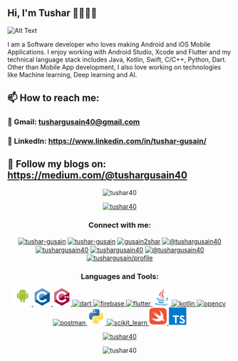 ## Hi, I'm Tushar 👋🧑🏼‍💻

![Alt Text](https://media.giphy.com/media/xT0BKpqAaJczduXXJ6/giphy.gif)

I am a Software developer who loves making Android and iOS Mobile Applications. I enjoy working with Android Studio, Xcode and Flutter and my technical language stack includes Java, Kotlin, Swift, C/C++, Python, Dart. Other than Mobile App development, I also love working on technologies like Machine learning, Deep learning and AI.

## 📫 How to reach me: 
### 📧 Gmail: tushargusain40@gmail.com
### 📩 LinkedIn: https://www.linkedin.com/in/tushar-gusain/

## 📑 Follow my blogs on: https://medium.com/@tushargusain40

<p align="center"> <img src="https://komarev.com/ghpvc/?username=tushar40&label=Profile%20views&color=0e75b6&style=flat" alt="tushar40" /> </p>

<p align="center"> <a href="https://github.com/ryo-ma/github-profile-trophy"><img src="https://github-profile-trophy.vercel.app/?username=tushar40&theme=nord&row=2&column=3" alt="tushar40" /></a> </p>

<h3 align="center">Connect with me:</h3>
<p align="center">
<a href="https://linkedin.com/in/tushar-gusain" target="blank"><img align="center" src="https://raw.githubusercontent.com/rahuldkjain/github-profile-readme-generator/master/src/images/icons/Social/linked-in-alt.svg" alt="tushar-gusain" height="30" width="40" /></a>
<a href="https://stackoverflow.com/users/11333972/tushar-gusain" target="blank"><img align="center" src="https://raw.githubusercontent.com/rahuldkjain/github-profile-readme-generator/master/src/images/icons/Social/stack-overflow.svg" alt="tushar-gusain" height="30" width="40" /></a>
<a href="https://instagram.com/gusain2shar" target="blank"><img align="center" src="https://raw.githubusercontent.com/rahuldkjain/github-profile-readme-generator/master/src/images/icons/Social/instagram.svg" alt="gusain2shar" height="30" width="40" /></a>
<a href="https://medium.com/@tushargusain40" target="blank"><img align="center" src="https://raw.githubusercontent.com/rahuldkjain/github-profile-readme-generator/master/src/images/icons/Social/medium.svg" alt="@tushargusain40" height="30" width="40" /></a>
<a href="https://www.hackerrank.com/tushargusain40" target="blank"><img align="center" src="https://raw.githubusercontent.com/rahuldkjain/github-profile-readme-generator/master/src/images/icons/Social/hackerrank.svg" alt="tushargusain40" height="30" width="40" /></a>
<a href="https://www.leetcode.com/tushargusain40" target="blank"><img align="center" src="https://raw.githubusercontent.com/rahuldkjain/github-profile-readme-generator/master/src/images/icons/Social/leet-code.svg" alt="tushargusain40" height="30" width="40" /></a>
<a href="https://www.hackerearth.com/@tushargusain40" target="blank"><img align="center" src="https://raw.githubusercontent.com/rahuldkjain/github-profile-readme-generator/master/src/images/icons/Social/hackerearth.svg" alt="@tushargusain40" height="30" width="40" /></a>
<a href="https://auth.geeksforgeeks.org/user/tushargusain/profile" target="blank"><img align="center" src="https://raw.githubusercontent.com/rahuldkjain/github-profile-readme-generator/master/src/images/icons/Social/geeks-for-geeks.svg" alt="tushargusain/profile" height="30" width="40" /></a>
</p>

<h3 align="center">Languages and Tools:</h3>
<p align="center"> <a href="https://developer.android.com" target="_blank"> <img src="https://raw.githubusercontent.com/devicons/devicon/master/icons/android/android-original-wordmark.svg" alt="android" width="40" height="40"/> </a> <a href="https://www.cprogramming.com/" target="_blank"> <img src="https://raw.githubusercontent.com/devicons/devicon/master/icons/c/c-original.svg" alt="c" width="40" height="40"/> </a> <a href="https://www.w3schools.com/cpp/" target="_blank"> <img src="https://raw.githubusercontent.com/devicons/devicon/master/icons/cplusplus/cplusplus-original.svg" alt="cplusplus" width="40" height="40"/> </a> <a href="https://dart.dev" target="_blank"> <img src="https://www.vectorlogo.zone/logos/dartlang/dartlang-icon.svg" alt="dart" width="40" height="40"/> </a> <a href="https://firebase.google.com/" target="_blank"> <img src="https://www.vectorlogo.zone/logos/firebase/firebase-icon.svg" alt="firebase" width="40" height="40"/> </a> <a href="https://flutter.dev" target="_blank"> <img src="https://www.vectorlogo.zone/logos/flutterio/flutterio-icon.svg" alt="flutter" width="40" height="40"/> </a> <a href="https://www.java.com" target="_blank"> <img src="https://raw.githubusercontent.com/devicons/devicon/master/icons/java/java-original.svg" alt="java" width="40" height="40"/> </a> <a href="https://kotlinlang.org" target="_blank"> <img src="https://www.vectorlogo.zone/logos/kotlinlang/kotlinlang-icon.svg" alt="kotlin" width="40" height="40"/> </a> <a href="https://opencv.org/" target="_blank"> <img src="https://www.vectorlogo.zone/logos/opencv/opencv-icon.svg" alt="opencv" width="40" height="40"/> </a> <a href="https://postman.com" target="_blank"> <img src="https://www.vectorlogo.zone/logos/getpostman/getpostman-icon.svg" alt="postman" width="40" height="40"/> </a> <a href="https://www.python.org" target="_blank"> <img src="https://raw.githubusercontent.com/devicons/devicon/master/icons/python/python-original.svg" alt="python" width="40" height="40"/> </a> <a href="https://scikit-learn.org/" target="_blank"> <img src="https://upload.wikimedia.org/wikipedia/commons/0/05/Scikit_learn_logo_small.svg" alt="scikit_learn" width="40" height="40"/> </a> <a href="https://developer.apple.com/swift/" target="_blank"> <img src="https://raw.githubusercontent.com/devicons/devicon/master/icons/swift/swift-original.svg" alt="swift" width="40" height="40"/> </a> <a href="https://www.typescriptlang.org/" target="_blank"> <img src="https://raw.githubusercontent.com/devicons/devicon/master/icons/typescript/typescript-original.svg" alt="typescript" width="40" height="40"/> </a> </p>

<p align="center"> <a href="https://github.com/tushar40/github-readme-stats"><img src="https://github-readme-stats.vercel.app/api/top-langs/?username=tushar40&layout=compact" alt="tushar40" /></a> </p>

<p align="center"> <img src="https://github-readme-stats.vercel.app/api?username=tushar40&hide=contribs,prs&show_icons=true&theme=tokyonight" alt="tushar40" /> </p>
<!--
**tushar40/tushar40** is a ✨ _special_ ✨ repository because its `README.md` (this file) appears on your GitHub profile.
